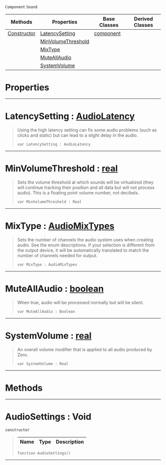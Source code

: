  `Component` `Sound`



|Methods|Properties|Base Classes|Derived Classes|
|---|---|---|---|
|[ Constructor](https://github.com/zeroengineteam/ZeroDocs/code_reference/class_reference/audiosettings.markdown#audiosettings-void)|[ LatencySetting](https://github.com/zeroengineteam/ZeroDocs/code_reference/class_reference/audiosettings.markdown#latencysetting-zero-engi)|[component](https://github.com/zeroengineteam/ZeroDocs/code_reference/class_reference/component.markdown)| |
| |[ MinVolumeThreshold](https://github.com/zeroengineteam/ZeroDocs/code_reference/class_reference/audiosettings.markdown#minvolumethreshold-zero)| | |
| |[ MixType](https://github.com/zeroengineteam/ZeroDocs/code_reference/class_reference/audiosettings.markdown#mixtype-zero-engine-docu)| | |
| |[ MuteAllAudio](https://github.com/zeroengineteam/ZeroDocs/code_reference/class_reference/audiosettings.markdown#muteallaudio-zero-engine)| | |
| |[ SystemVolume](https://github.com/zeroengineteam/ZeroDocs/code_reference/class_reference/audiosettings.markdown#systemvolume-zero-engine)| | |


 #  Properties


---  
 #  LatencySetting : [AudioLatency](https://github.com/zeroengineteam/ZeroDocs/code_reference/enum_reference.markdown#audiolatency)

> Using the high latency setting can fix some audio problems (such as clicks and static) but can lead to a slight delay in the audio.
> ``` lang=cpp, name=Zilch
> var LatencySetting : AudioLatency


---  
 #  MinVolumeThreshold : [real](https://github.com/zeroengineteam/ZeroDocs/code_reference/zilch_base_types/real.markdown)

> Sets the volume threshold at which sounds will be virtualized (they will continue tracking their position and all data but will not process audio). This is a floating point volume number, not decibels.
> ``` lang=cpp, name=Zilch
> var MinVolumeThreshold : Real


---  
 #  MixType : [AudioMixTypes](https://github.com/zeroengineteam/ZeroDocs/code_reference/enum_reference.markdown#audiomixtypes)

> Sets the number of channels the audio system uses when creating audio. See the enum descriptions. If your selection is different from the output device, it will be automatically translated to match the number of channels needed for output.
> ``` lang=cpp, name=Zilch
> var MixType : AudioMixTypes


---  
 #  MuteAllAudio : [boolean](https://github.com/zeroengineteam/ZeroDocs/code_reference/zilch_base_types/boolean.markdown)

> When true, audio will be processed normally but will be silent.
> ``` lang=cpp, name=Zilch
> var MuteAllAudio : Boolean


---  
 #  SystemVolume : [real](https://github.com/zeroengineteam/ZeroDocs/code_reference/zilch_base_types/real.markdown)

> An overall volume modifier that is applied to all audio produced by Zero.
> ``` lang=cpp, name=Zilch
> var SystemVolume : Real


---  
 #  Methods


---  
 #  AudioSettings : Void

 `constructor`

> 
> |Name|Type|Description|
> |---|---|---|
> ``` lang=cpp, name=Zilch
> function AudioSettings()
> ``` 


---  
 

 